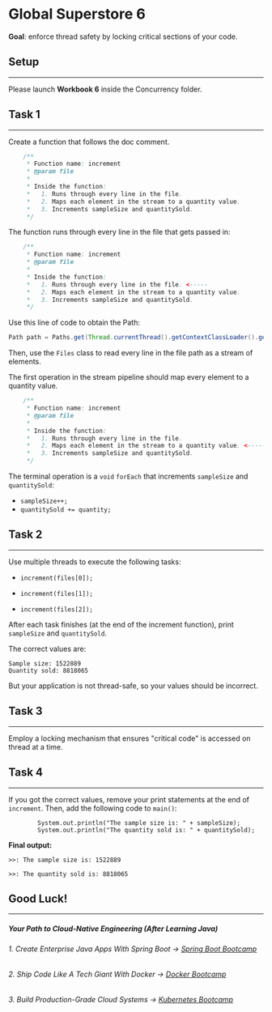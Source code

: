 # Global Superstore 6

**Goal**: enforce thread safety by locking critical sections of your code.

## Setup
----
Please launch **Workbook 6** inside the Concurrency folder.

## Task 1
-----
Create a function that follows the doc comment. 
```java
    /**
     * Function name: increment
     * @param file
     * 
     * Inside the function:
     *   1. Runs through every line in the file.
     *   2. Maps each element in the stream to a quantity value.
     *   3. Increments sampleSize and quantitySold.
     */
```
The function runs through every line in the file that gets passed in: 

```java
    /**
     * Function name: increment
     * @param file
     * 
     * Inside the function:
     *   1. Runs through every line in the file. <-----
     *   2. Maps each element in the stream to a quantity value.
     *   3. Increments sampleSize and quantitySold.
     */
```

Use this line of code to obtain the Path:

```java
Path path = Paths.get(Thread.currentThread().getContextClassLoader().getResource(file).toURI());
```
Then, use the `Files` class to read every line in the file path as a stream of elements.

The first operation in the stream pipeline should map every element to a quantity value.

```java
    /**
     * Function name: increment
     * @param file
     * 
     * Inside the function:
     *   1. Runs through every line in the file. 
     *   2. Maps each element in the stream to a quantity value. <-----
     *   3. Increments sampleSize and quantitySold.
     */
```

The terminal operation is a `void` `forEach` that increments `sampleSize` and `quantitySold`:

- `sampleSize++;`
-  `quantitySold += quantity;`

## Task 2
----- 
Use multiple threads to execute the following tasks:

- `increment(files[0]);`

- `increment(files[1]);`

- `increment(files[2]);`

After each task finishes (at the end of the increment function), print `sampleSize` and `quantitySold`. 

The correct values are: 
```
Sample size: 1522889
Quantity sold: 8818065
```
But your application is not thread-safe, so your values should be incorrect.

## Task 3
----- 
Employ a locking mechanism that ensures "critical code" is accessed on thread at a time. 

## Task 4
----- 
If you got the correct values, remove your print statements at the end of `increment`. Then, add the following code to `main()`:

            System.out.println("The sample size is: " + sampleSize);
            System.out.println("The quantity sold is: " + quantitySold);

**Final output:**

`>>: The sample size is: 1522889`

`>>: The quantity sold is: 8818065`

## Good Luck!
--------
##### Your Path to Cloud-Native Engineering (After Learning Java)
###### 1. Create Enterprise Java Apps With Spring Boot → [Spring Boot Bootcamp](https://www.udemy.com/course/the-complete-spring-boot-development-bootcamp/?couponCode=SPRING_BOOTCAMP)
###### 2. Ship Code Like A Tech Giant With Docker → [Docker Bootcamp](https://www.udemy.com/course/docker-bootcamp-conquer-docker-with-real-world-projects/?couponCode=DOCKER_BOOTCAMP)
###### 3. Build Production-Grade Cloud Systems → [Kubernetes Bootcamp](https://kubernetestraining.io/)